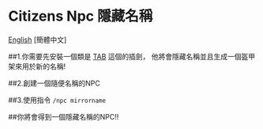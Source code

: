 # Citizens Npc 隱藏名稱

[English](https://github.com/XingYanTW/npc-name-tag-hide/blob/main/README.md) [簡體中文]

##1.你需要先安裝一個類是 [TAB](https://github.com/NEZNAMY/TAB) 這個的插劍， 他將會隱藏名稱並且生成一個盔甲架來用於新的名稱!

##2.創建一個隨便名稱的NPC

##3.使用指令 ```/npc mirrorname```

##你將會得到一個隱藏名稱的NPC!!
